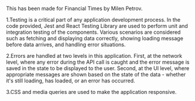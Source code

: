 This has been made for Financial Times by Milen Petrov.

1.Testing is a critical part of any application development process. In the code provided, Jest and React Testing Library are used to perform unit and integration testing of the components. Various scenarios are considered such as fetching and displaying data correctly, showing loading message before data arrives, and handling error situations.

2.Errors are handled at two levels in this application. First, at the network level, where any error during the API call is caught and the error message is saved in the state to be displayed to the user. Second, at the UI level, where appropriate messages are shown based on the state of the data - whether it's still loading, has loaded, or an error has occurred.

3.CSS and media queries are used to make the application responsive.